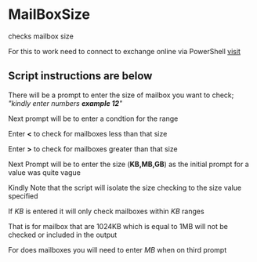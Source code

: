 # MailBoxSize
checks mailbox size 

For this to work need to connect to exchange online via PowerShell [visit](https://docs.microsoft.com/en-us/powershell/exchange/exchange-online/connect-to-exchange-online-powershell/connect-to-exchange-online-powershell?view=exchange-ps)

## Script instructions are below

There will be a prompt to enter the size of mailbox you want to check; *"kindly enter numbers **example 12**"*

Next prompt will be to enter a condtion for the range 

Enter **<** to check for mailboxes less than that size

Enter **>** to check for mailboxes greater than that size

Next Prompt will be to enter the size (**KB,MB,GB**) as the initial prompt for a value was quite vague

Kindly Note that the script will isolate the size checking to the size value specified 

If *KB* is entered it will only check mailboxes within *KB* ranges

That is for mailbox that are 1024KB which is equal to 1MB will not be checked or included in the output

For does mailboxes you will need to enter *MB* when on third prompt


